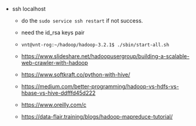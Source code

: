 - ssh localhost
    - do the `sudo service ssh restart` if not success.
    - need the id_rsa keys pair
    - `vnt@vnt-rog:~/hadoop/hadoop-3.2.1$ ./sbin/start-all.sh`
    - https://www.slideshare.net/hadoopusergroup/building-a-scalable-web-crawler-with-hadoop

    - https://www.softkraft.co/python-with-hive/
    - https://medium.com/better-programming/hadoop-vs-hdfs-vs-hbase-vs-hive-ddfffd45d222
    - https://www.oreilly.com/c
    - https://data-flair.training/blogs/hadoop-mapreduce-tutorial/